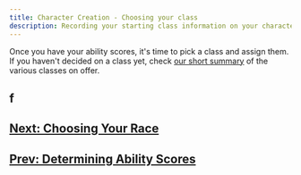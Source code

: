 ```yaml
---
title: Character Creation - Choosing your class
description: Recording your starting class information on your character sheet.
---
```


Once you have your ability scores, it's time to pick a class and assign them.
If you haven't decided on a class yet, check [our short summary](../classes-and-races-summary.md#classes) of the various classes on offer.

## f

## [Next: Choosing Your Race](./race.md)

## [Prev: Determining Ability Scores](./ability-scores.md)
